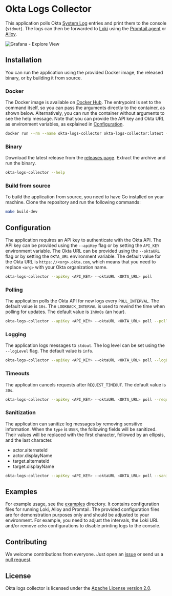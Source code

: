 # Okta Logs Collector

This application polls Okta [System Log](https://developer.okta.com/docs/reference/api/system-log/) entries and print them to the console (`stdout`). The logs can then be forwarded to [Loki](https://grafana.com/docs/loki/latest/) using the [Promtail agent](https://grafana.com/docs/loki/latest/send-data/promtail/) or [Alloy](https://grafana.com/docs/alloy/latest/).

![Grafana - Explore View](./assets/explore-view.png)

## Installation

You can run the application using the provided Docker image, the released binary, or by building it from source.

### Docker

The Docker image is available on [Docker Hub](https://hub.docker.com/r/grafana/okta-logs-collector). The entrypoint is set to the command itself, so you can pass the arguments directly to the container, as shown below. Alternatively, you can run the container without arguments to see the help message. Note that you can provide the API key and Okta URL as environment variables, as explained in [Configuration](#configuration).

```bash
docker run --rm --name okta-logs-collector okta-logs-collector:latest --help
```

### Binary

Download the latest release from the [releases page](https://github.com/grafana/okta-logs-collector/releases/latest). Extract the archive and run the binary.

```bash
okta-logs-collector --help
```

### Build from source

To build the application from source, you need to have Go installed on your machine. Clone the repository and run the following commands:

```bash
make build-dev
```

## Configuration

The application requires an API key to authenticate with the Okta API. The API key can be provided using the `--apiKey` flag or by setting the `API_KEY` environment variable. The Okta URL can be provided using the `--oktaURL` flag or by setting the `OKTA_URL` environment variable. The default value for the Okta URL is `https://<org>.okta.com`, which means that you need to replace `<org>` with your Okta organization name.

```bash
okta-logs-collector --apiKey <API_KEY> --oktaURL <OKTA_URL> poll
```

### Polling

The application polls the Okta API for new logs every `POLL_INTERVAL`. The default value is `10s`. The `LOOKBACK_INTERVAL` is used to rewind the time when polling for updates. The default value is `1h0m0s` (an hour).

```bash
okta-logs-collector --apiKey <API_KEY> --oktaURL <OKTA_URL> poll --pollInterval 10s --lookbackInterval 1h
```

### Logging

The application logs messages to `stdout`. The log level can be set using the `--logLevel` flag. The default value is `info`.

```bash
okta-logs-collector --apiKey <API_KEY> --oktaURL <OKTA_URL> poll --logLevel debug
```

### Timeouts

The application cancels requests after `REQUEST_TIMEOUT`. The default value is `30s`.

```bash
okta-logs-collector --apiKey <API_KEY> --oktaURL <OKTA_URL> poll --requestTimeout 30s
```

### Sanitization

The application can sanitize log messages by removing sensitive information. When the `type` is `USER`, the following fields will be sanitized. Their values will be replaced with the first character, followed by an ellipsis, and the last character.

- actor.alternateId
- actor.displayName
- target.alternateId
- target.displayName

```bash
okta-logs-collector --apiKey <API_KEY> --oktaURL <OKTA_URL> poll --sanitizeUserIdentity
```

## Examples

For example usage, see the [examples](./examples/) directory. It contains configuration files for running Loki, Alloy and Promtail. The provided configuration files are for demonstration purposes only and should be adjusted to your environment. For example, you need to adjust the intervals, the Loki URL and/or remove `echo` configurations to disable printing logs to the console.

## Contributing

We welcome contributions from everyone. Just open an [issue](https://github.com/grafana/okta-logs-collector/issues) or send us a [pull request](https://github.com/grafana/okta-logs-collector/pulls).

## License

Okta logs collector is licensed under the [Apache License version 2.0](https://github.com/grafana/okta-logs-collector/blob/main/LICENSE).
